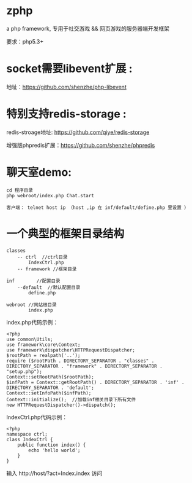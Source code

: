 zphp
====

a php framework,  专用于社交游戏 && 网页游戏的服务器端开发框架

要求：php5.3+

socket需要libevent扩展 :
========================

地址：https://github.com/shenzhe/php-libevent
    
特别支持redis-storage :
=====================

redis-stroage地址: https://github.com/qiye/redis-storage

增强版phpredis扩展：https://github.com/shenzhe/phpredis

     
聊天室demo:
=============
    
    cd 程序目录
    php webroot/index.php Chat.start
    
    客户端： telnet host ip （host ,ip 在 inf/default/define.php 里设置 ）



一个典型的框架目录结构
==================

    classes
        -- ctrl  //ctrl目录
            IndexCtrl.php
        -- framework //框架目录
    
    inf        //配置目录
        --default  //默认配置目录
            define.php
          
    webroot //网站根目录
            index.php
         

index.php代码示例：

    <?php
    use common\Utils;
    use framework\core\Context;
    use framework\dispatcher\HTTPRequestDispatcher;
    $rootPath = realpath('..');
    require ($rootPath . DIRECTORY_SEPARATOR . "classes" . DIRECTORY_SEPARATOR . "framework" . DIRECTORY_SEPARATOR . "setup.php");
    Context::setRootPath($rootPath);
    $infPath = Context::getRootPath() . DIRECTORY_SEPARATOR . 'inf' . DIRECTORY_SEPARATOR . 'default';
    Context::setInfoPath($infPath);
    Context::initialize();  //加载inf相关目录下所有文件
    new HTTPRequestDispatcher()->dispatch();

IndexCtrl.php代码示例：

    <?php
    namespace ctrl;
    class IndexCtrl {
        public function index() {
            echo 'hello world';
        }
    }

输入 http://host/?act=Index.index 访问 
